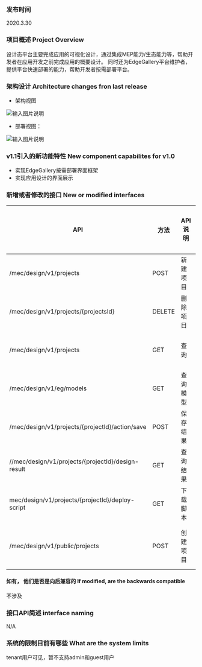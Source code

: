 ### 发布时间
2020.3.30

### 项目概述 Project Overview
设计态平台主要完成应用的可视化设计，通过集成MEP能力/生态能力等，帮助开发者在应用开发之前完成应用的概要设计。
同时还为EdgeGallery平台维护者，提供平台快速部署的能力，帮助开发者按需部署平台。

### 架构设计   Architecture changes fron last release

- 架构视图

![输入图片说明](https://images.gitee.com/uploads/images/2021/0202/115602_7be3ddac_5659718.png "屏幕截图.png")

- 部署视图：

![输入图片说明](https://images.gitee.com/uploads/images/2021/0202/115629_422f6336_5659718.png "屏幕截图.png")

### v1.1引入的新功能特性 New component capabilites for v1.0
- 实现EdgeGallery按需部署界面框架
- 实现应用设计的界面展示

### 新增或者修改的接口  New or modified interfaces

| API | 方法 | API说明 | 修改或新增 | 说明 |
| --- | --- | --- | --- | --- |
| /mec/design/v1/projects | POST | 新建项目 | 新增 | 创建一个设计任务 |
| /mec/design/v1/projects/{projectsId} | DELETE| 删除项目 | 新增 | 删除一个设计任务 |
| /mec/design/v1/projects| GET| 查询 | 新增| 查看所有的设计任务，支持分页|
| /mec/design/v1/eg/models    | GET| 查询模型 | 新增| 获取所有的eg组件模型 |
| /mec/design/v1/projects/{projectId}/action/save    | POST | 保存结果 | 新增 | 保存设计结果 |
| //mec/design/v1/projects/{projectId}/design-result   | GET| 查询结果 | 新增| 获取设计结果，用于界面展示结果 |
| mec/design/v1/projects/{projectId}/deploy-script    | GET| 下载脚本 | 新增| 获取设计后的部署脚本 |
|/mec/design/v1/public/projects | POST | 创建项目 | 新增 | Developer调用设计态接口，进行应用设计 |

#### 如有， 他们是否是向后兼容的 If modified, are the backwards compatible
不涉及

### 接口API简述 interface naming
N/A

### 系统的限制目前有哪些  What are the system limits
tenant用户可见，暂不支持admin和guest用户
